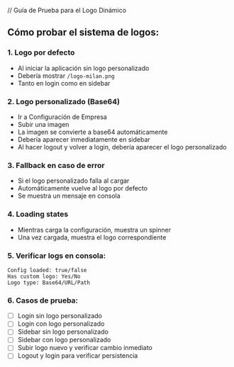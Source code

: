 // Guía de Prueba para el Logo Dinámico

## Cómo probar el sistema de logos:

### 1. Logo por defecto
- Al iniciar la aplicación sin logo personalizado
- Debería mostrar `/logo-milan.png`
- Tanto en login como en sidebar

### 2. Logo personalizado (Base64)
- Ir a Configuración de Empresa
- Subir una imagen
- La imagen se convierte a base64 automáticamente
- Debería aparecer inmediatamente en sidebar
- Al hacer logout y volver a login, debería aparecer el logo personalizado

### 3. Fallback en caso de error
- Si el logo personalizado falla al cargar
- Automáticamente vuelve al logo por defecto
- Se muestra un mensaje en consola

### 4. Loading states
- Mientras carga la configuración, muestra un spinner
- Una vez cargada, muestra el logo correspondiente

### 5. Verificar logs en consola:
```
Config loaded: true/false
Has custom logo: Yes/No  
Logo type: Base64/URL/Path
```

### 6. Casos de prueba:
- [ ] Login sin logo personalizado
- [ ] Login con logo personalizado
- [ ] Sidebar sin logo personalizado  
- [ ] Sidebar con logo personalizado
- [ ] Subir logo nuevo y verificar cambio inmediato
- [ ] Logout y login para verificar persistencia